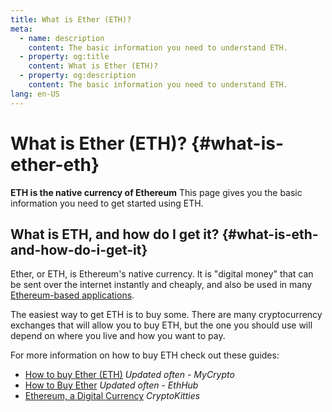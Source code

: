 ```yaml
---
title: What is Ether (ETH)?
meta:
  - name: description
    content: The basic information you need to understand ETH.
  - property: og:title
    content: What is Ether (ETH)?
  - property: og:description
    content: The basic information you need to understand ETH.
lang: en-US
---
```


# What is Ether (ETH)? {#what-is-ether-eth}

<div class="featured">

**ETH is the native currency of Ethereum** This page gives you the basic information you need to get started using ETH.

</div>

## What is ETH, and how do I get it? {#what-is-eth-and-how-do-i-get-it}

Ether, or ETH, is Ethereum's native currency. It is "digital money" that can be sent over the internet instantly and cheaply, and also be used in many [Ethereum-based applications](/dapps).

The easiest way to get ETH is to buy some. There are many cryptocurrency exchanges that will allow you to buy ETH, but the one you should use will depend on where you live and how you want to pay.

For more information on how to buy ETH check out these guides:

- [How to buy Ether (ETH)](https://support.mycrypto.com/how-to/getting-started/how-to-buy-ether-with-usd) _Updated often - MyCrypto_
- [How to Buy Ether](https://docs.ethhub.io/using-ethereum/how-to-buy-ether/) _Updated often - EthHub_
- [Ethereum, a Digital Currency](https://www.cryptokitties.co/faq#ethereum-a-digital-currency) _CryptoKitties_
